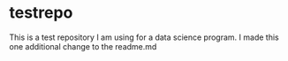 # testrepo
This is a test repository I am using for a data science program.
I made this one additional change to the readme.md

